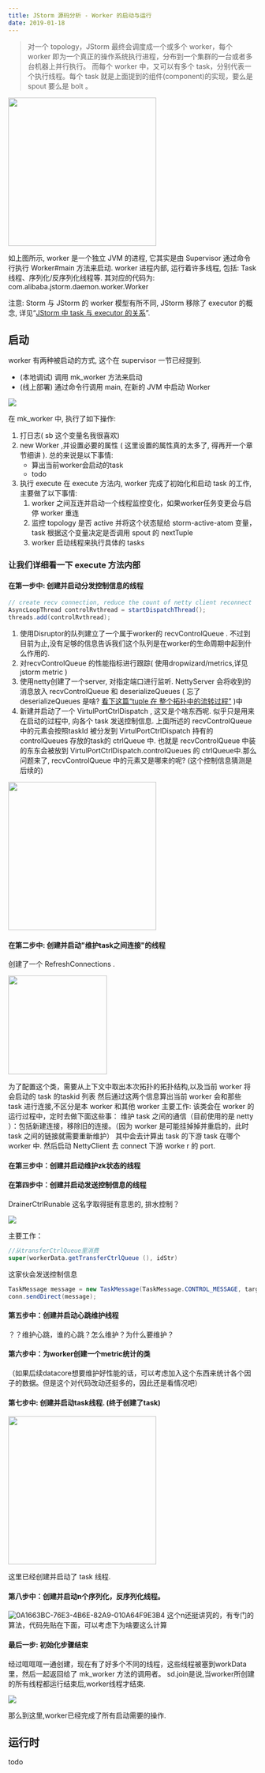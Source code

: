 ```yaml
---
title: JStorm 源码分析 - Worker 的启动与运行
date: 2019-01-18
---
```


> 对一个 topology，JStorm 最终会调度成一个或多个 worker，每个 worker 即为一个真正的操作系统执行进程，分布到一个集群的一台或者多台机器上并行执行。
> 而每个 worker 中，又可以有多个 task，分别代表一个执行线程。每个 task 就是上面提到的组件(component)的实现，要么是 spout 要么是 bolt 。

<img src="https://ws4.sinaimg.cn/large/006tNc79ly1fzakkrdce6j30m00e6q2u.jpg" width="300px"/>

如上图所示, worker 是一个独立 JVM 的进程, 它其实是由 Supervisor 通过命令行执行 Worker#main 方法来启动. worker 进程内部, 运行着许多线程, 包括: Task 线程、序列化/反序列化线程等. 其对应的代码为: com.alibaba.jstorm.daemon.worker.Worker

注意: Storm 与 JStorm 的 worker 模型有所不同, JStorm 移除了 executor 的概念, 详见“[JStorm 中 task 与 executor 的关系]()”.

## 启动

worker 有两种被启动的方式, 这个在 supervisor 一节已经提到.
* (本地调试) 调用 mk_worker 方法来启动
* (线上部署) 通过命令行调用 main, 在新的 JVM 中启动 Worker

![](https://ws2.sinaimg.cn/large/006tNc79ly1fzajgfo71ej31di0em0to.jpg)

在 mk_worker 中, 执行了如下操作:

1. 打日志( sb 这个变量名我很喜欢)
2. new Worker ,并设置必要的属性 ( 这里设置的属性真的太多了, 得再开一个章节细讲 ). 总的来说是以下事情:
   - 算出当前worker会启动的task
   - todo
3. 执行 execute
   在 execute 方法内, worker 完成了初始化和启动 task 的工作, 主要做了以下事情:
   1. worker 之间互连并启动一个线程监控变化，如果worker任务变更会与启停 worker 重连
   2. 监控 topology 是否 active 并将这个状态赋给 storm-active-atom 变量，task 根据这个变量决定是否调用 spout 的 nextTuple
   3. worker 启动线程来执行具体的 tasks

### 让我们详细看一下 execute 方法内部

#### 在第一步中: 创建并启动分发控制信息的线程

```java
// create recv connection, reduce the count of netty client reconnect
AsyncLoopThread controlRvthread = startDispatchThread();
threads.add(controlRvthread);
```

1. 使用Disruptor的队列建立了一个属于worker的 recvControlQueue . 不过到目前为止,没有足够的信息告诉我们这个队列是在worker的生命周期中起到什么作用的.
2. 对recvControlQueue 的性能指标进行跟踪( 使用dropwizard/metrics,详见jstorm metric )
3. 使用netty创建了一个server, 对指定端口进行监听. NettyServer 会将收到的消息放入 recvControlQueue 和 deserializeQueues ( 忘了 deserializeQueues 是啥? [看下这篇“tuple 在 整个拓扑中的流转过程”](learn-jstorm-source-code-01) )中
4. 新建并启动了一个 VirtulPortCtrlDispatch , 这又是个啥东西呢. 似乎只是用来在启动的过程中, 向各个 task 发送控制信息.
   上面所述的 recvControlQueue 中的元素会按照taskId 被分发到 VirtulPortCtrlDispatch 持有的 controlQueues 存放的task的 ctrlQueue 中.
   也就是 recvControlQueue 中装的东东会被放到 VirtulPortCtrlDispatch.controlQueues 的 ctrlQueue中.那么问题来了,  recvControlQueue 中的元素又是哪来的呢? (这个控制信息猜测是后续的)

<img src="https://ws4.sinaimg.cn/large/006tNc79ly1fzajcpu50sj30gu0c6jrd.jpg" width="300px"/>


#### 在第二步中: 创建并启动"维护task之间连接"的线程

创建了一个 RefreshConnections .

<img src="https://ws2.sinaimg.cn/large/006tNc79ly1fzajh0muefj30a207i0sl.jpg" width="200px"/>

为了配置这个类，需要从上下文中取出本次拓扑的拓扑结构,以及当前 worker 将会启动的 task 的taskid 列表  然后通过这两个信息算出当前 worker 会和那些 task 进行连接,不区分是本 worker 和其他 worker
主要工作:
该类会在 worker 的运行过程中，定时去做下面这些事：
维护 task 之间的通信（目前使用的是 netty ）：包括新建连接，移除旧的连接。（因为 worker 是可能挂掉掉并重启的，此时 task 之间的链接就需要重新维护）
其中会去计算出 task 的下游 task 在哪个 worker 中. 然后启动 NettyClient 去 connect 下游 worke r 的 port.

#### 在第三步中：创建并启动维护zk状态的线程

#### 在第四步中：创建并启动发送控制信息的线程

DrainerCtrlRunable 这名字取得挺有意思的, 排水控制？

![](https://ws3.sinaimg.cn/large/006tNc79ly1fzajhtzh5nj30qe05mmx9.jpg)

主要工作：

```java
//从transferCtrlQueue里消费
super(workerData.getTransferCtrlQueue (), idStr) 
```

这家伙会发送控制信息
```java
TaskMessage message = new TaskMessage(TaskMessage.CONTROL_MESSAGE, targetTask, tupleMessage);
conn.sendDirect(message);
```

#### 第五步中：创建并启动心跳维护线程
？？维护心跳，谁的心跳？怎么维护？为什么要维护？

#### 第六步中：为worker创建一个metric统计的类 
（如果后续datacore想要维护好性能的话，可以考虑加入这个东西来统计各个因子的数据。但是这个对代码改动还挺多的，因此还是看情况吧）

#### 第七步中: 创建并启动task线程.   (终于创建了task)

<img src="https://ws2.sinaimg.cn/large/006tNc79ly1fzaji64qh9j30lu0a674e.jpg" width="300px"/>

这里已经创建并启动了 task 线程. 

#### 第八步中：创建并启动n个序列化，反序列化线程。

![0A1663BC-76E3-4B6E-82A9-010A64F9E3B4](https://ws1.sinaimg.cn/large/006tNc79ly1fzal2b7hi0j30m806zjrq.jpg) 
这个n还挺讲究的，有专门的算法，代码先贴在下面，可以考虑下为啥要这么计算

#### 最后一步: 初始化步骤结束

经过哐哐哐一通创建，现在有了好多个不同的线程，这些线程被塞到workData里，然后一起返回给了 mk_worker 方法的调用者。
sd.join是说,当worker所创建的所有线程都运行结束后,worker线程才结束.

![](https://ws3.sinaimg.cn/large/006tNc79ly1fzajjvpru9j30of01r743.jpg)


那么到这里,worker已经完成了所有启动需要的操作.

## 运行时
todo